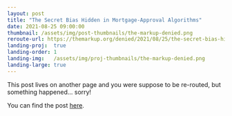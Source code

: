 ```yaml
---
layout: post
title: "The Secret Bias Hidden in Mortgage-Approval Algorithms"
date: 2021-08-25 09:00:00
thumbnail: /assets/img/post-thumbnails/the-markup-denied.png
reroute-url: https://themarkup.org/denied/2021/08/25/the-secret-bias-hidden-in-mortgage-approval-algorithms
landing-proj:  true
landing-order: 1
landing-img:   /assets/img/proj-thumbnails/the-markup-denied.png
landing-large: true
---
```


This post lives on another page and you were suppose to be re-routed, but something happened... sorry!

You can find the post [here](https://themarkup.org/denied/2021/08/25/the-secret-bias-hidden-in-mortgage-approval-algorithms).

<script>
    window.location = 'https://themarkup.org/denied/2021/08/25/the-secret-bias-hidden-in-mortgage-approval-algorithms';
</script>